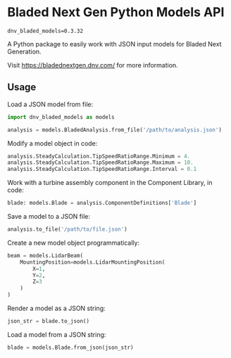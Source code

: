 # Bladed Next Gen Python Models API

`dnv_bladed_models=0.3.32`

A Python package to easily work with JSON input models for Bladed Next Generation.

Visit <https://bladednextgen.dnv.com/> for more information.

## Usage

Load a JSON model from file:

```python
import dnv_bladed_models as models

analysis = models.BladedAnalysis.from_file('/path/to/analysis.json')
```

Modify a model object in code:

```python
analysis.SteadyCalculation.TipSpeedRatioRange.Minimum = 4.
analysis.SteadyCalculation.TipSpeedRatioRange.Maximum = 10.
analysis.SteadyCalculation.TipSpeedRatioRange.Interval = 0.1
```

Work with a turbine assembly component in the Component Library, in code:

```python
blade: models.Blade = analysis.ComponentDefinitions['Blade']
```

Save a model to a JSON file:

```python
analysis.to_file('/path/to/file.json')
```

Create a new model object programmatically:

```python
beam = models.LidarBeam(
    MountingPosition=models.LidarMountingPosition(
        X=1,
        Y=2,
        Z=3
    )
)
```

Render a model as a JSON string:

```python
json_str = blade.to_json()
```

Load a model from a JSON string:

```python
blade = models.Blade.from_json(json_str)
```

